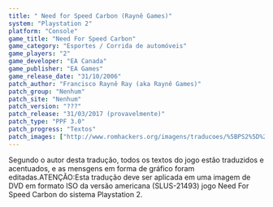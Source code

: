 ```yaml
---
title: " Need for Speed Carbon (Raynê Games)"
system: "Playstation 2"
platform: "Console"
game_title: "Need For Speed Carbon"
game_category: "Esportes / Corrida de automóveis"
game_players: "2"
game_developer: "EA Canada"
game_publisher: "EA Games"
game_release_date: "31/10/2006"
patch_author: "Francisco Raynê Ray (aka Raynê Games)"
patch_group: "Nenhum"
patch_site: "Nenhum"
patch_version: "???"
patch_release: "31/03/2017 (provavelmente)"
patch_type: "PPF 3.0"
patch_progress: "Textos"
patch_images: ["http://www.romhackers.org/imagens/traducoes/%5BPS2%5D%20Need%20For%20Speed%20Carbon%20-%20Rayn%C3%AA%20Games%20-%201.jpg","http://www.romhackers.org/imagens/traducoes/%5BPS2%5D%20Need%20For%20Speed%20Carbon%20-%20Rayn%C3%AA%20Games%20-%202.jpg","http://www.romhackers.org/imagens/traducoes/%5BPS2%5D%20Need%20For%20Speed%20Carbon%20-%20Rayn%C3%AA%20Games%20-%203.jpg"]
---
```

Segundo o autor desta tradução, todos os textos do jogo estão traduzidos e acentuados, e as mensgens em forma de gráfico foram editadas.ATENÇÃO:Esta tradução deve ser aplicada em uma imagem de DVD em formato ISO da versão americana (SLUS-21493) jogo Need For Speed Carbon do sistema Playstation 2.